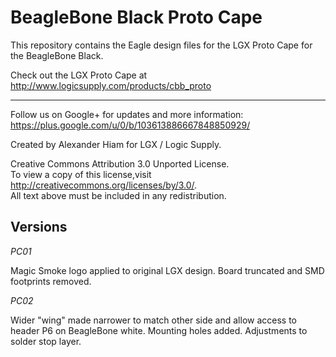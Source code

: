 BeagleBone Black Proto Cape
===========================

This repository contains the Eagle design files for the LGX Proto Cape for the BeagleBone Black.  

Check out the LGX Proto Cape at http://www.logicsupply.com/products/cbb_proto

----

Follow us on Google+ for updates and more information: https://plus.google.com/u/0/b/103613886667848850929/

Created by Alexander Hiam for LGX / Logic Supply.

Creative Commons Attribution 3.0 Unported License.  
To view a copy of this license,visit http://creativecommons.org/licenses/by/3.0/.  
All text above must be included in any redistribution. 

Versions
--------

_PC01_

Magic Smoke logo applied to original LGX design.
Board truncated and SMD footprints removed.

_PC02_

Wider "wing" made narrower to match other side and allow access to header P6 on BeagleBone white.
Mounting holes added.
Adjustments to solder stop layer.
